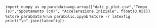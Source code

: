 ``` import numpy as np ```
``` parabdata=np.array(["dati_p_plot.csv","Tempo (s)","Spostamento (cm)", "Accelerazione Iniziale", float(0.05)]) ```
``` %store parabdata ```
``` %run parabolic.ipynb ```
``` %store -r latexfig ```
``` print("\n".join(latexfig)) ```
